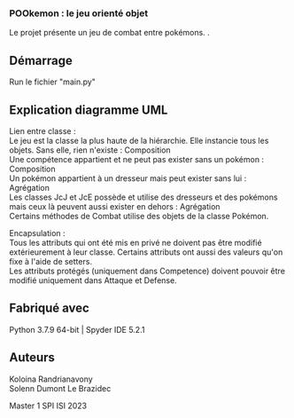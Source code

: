 ### POOkemon : le jeu orienté objet

Le projet présente un jeu de combat entre pokémons.
.
## Démarrage

Run le fichier "main.py"

## Explication diagramme UML

Lien entre classe : \
Le jeu est la classe la plus haute de la hiérarchie. Elle instancie tous les objets. Sans elle, rien n'existe : Composition \
Une compétence appartient et ne peut pas exister sans un pokémon : Composition \
Un pokémon appartient à un dresseur mais peut exister sans lui : Agrégation \
Les classes JcJ et JcE possède et utilise des dresseurs et des pokémons mais ceux là peuvent aussi exister en dehors : Agrégation \
Certains méthodes de Combat utilise des objets de la classe Pokémon. 

Encapsulation : \
Tous les attributs qui ont été mis en privé ne doivent pas être modifié extérieurement à leur classe. Certains attributs ont aussi des valeurs qu'on fixe à l'aide de setters. \
Les attributs protégés (uniquement dans Competence) doivent pouvoir être modifié uniquement dans Attaque et Defense.

## Fabriqué avec

Python 3.7.9 64-bit | Spyder IDE 5.2.1

## Auteurs

Koloina Randrianavony \
Solenn Dumont Le Brazidec

Master 1 SPI ISI 2023
